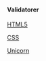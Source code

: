 #### Validatorer

[HTML5](http://validator.w3.org/check/referer)

[CSS](http://jigsaw.w3.org/css-validator/check/referer)

[Unicorn](http://validator.w3.org/unicorn/check?ucn_uri=referer&amp;ucn_task=conformance)
